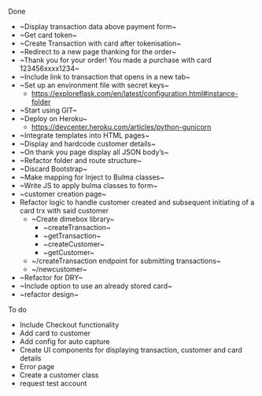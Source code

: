 Done
- ~Display transaction data above payment form~
- ~Get card token~
- ~Create Transaction with card after tokenisation~
- ~Redirect to a new page thanking for the order~
- ~Thank you for your order! You made a purchase with card 123456xxxx1234~
- ~Include link to transaction that opens in a new tab~
- ~Set up an environment file with secret keys~
    - https://exploreflask.com/en/latest/configuration.html#instance-folder
- ~Start using GIT~
- ~Deploy on Heroku~
    - https://devcenter.heroku.com/articles/python-gunicorn
- ~Integrate templates into HTML pages~
- ~Display and hardcode customer details~
- ~On thank you page display all JSON body’s~
- ~Refactor folder and route structure~
- ~Discard Bootstrap~
- ~Make mapping for Inject to Bulma classes~
- ~Write JS to apply bulma classes to form~
- ~customer creation page~
- Refactor logic to handle customer created and subsequent initiating of a card trx with said customer
    - ~Create dimebox library~
        - ~createTransaction~
        - ~getTransaction~
        - ~createCustomer~
        - ~getCustomer~        
    - ~/createTransaction endpoint for submitting transactions~
    - ~/newcustomer~ 
- ~Refactor for DRY~
- ~Include option to use an already stored card~
- ~refactor design~

To do
- Include Checkout functionality
- Add card to customer
- Add config for auto capture
- Create UI components for displaying transaction, customer and card details
- Error page
- Create a customer class
- request test account